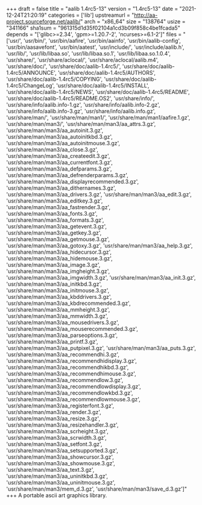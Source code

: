 +++
draft = false
title = "aalib 1.4rc5-13"
version = "1.4rc5-13"
date = "2021-12-24T21:20:19"
categories = ['lib']
upstreamurl = "http://aa-project.sourceforge.net/aalib/"
arch = "x86_64"
size = "138764"
usize = "341166"
sha1sum = "961315d1d35f02104a1cd3b09f858c4be1fcada5"
depends = "['glibc>=2.34', 'gpm>=1.20.7-2', 'ncurses>=6.1-2']"
files = "['usr/', 'usr/bin/', 'usr/bin/aafire', 'usr/bin/aainfo', 'usr/bin/aalib-config', 'usr/bin/aasavefont', 'usr/bin/aatest', 'usr/include/', 'usr/include/aalib.h', 'usr/lib/', 'usr/lib/libaa.so', 'usr/lib/libaa.so.1', 'usr/lib/libaa.so.1.0.4', 'usr/share/', 'usr/share/aclocal/', 'usr/share/aclocal/aalib.m4', 'usr/share/doc/', 'usr/share/doc/aalib-1.4rc5/', 'usr/share/doc/aalib-1.4rc5/ANNOUNCE', 'usr/share/doc/aalib-1.4rc5/AUTHORS', 'usr/share/doc/aalib-1.4rc5/COPYING', 'usr/share/doc/aalib-1.4rc5/ChangeLog', 'usr/share/doc/aalib-1.4rc5/INSTALL', 'usr/share/doc/aalib-1.4rc5/NEWS', 'usr/share/doc/aalib-1.4rc5/README', 'usr/share/doc/aalib-1.4rc5/README.OS2', 'usr/share/info/', 'usr/share/info/aalib.info-1.gz', 'usr/share/info/aalib.info-2.gz', 'usr/share/info/aalib.info-3.gz', 'usr/share/info/aalib.info.gz', 'usr/share/man/', 'usr/share/man/man1/', 'usr/share/man/man1/aafire.1.gz', 'usr/share/man/man3/', 'usr/share/man/man3/aa_attrs.3.gz', 'usr/share/man/man3/aa_autoinit.3.gz', 'usr/share/man/man3/aa_autoinitkbd.3.gz', 'usr/share/man/man3/aa_autoinitmouse.3.gz', 'usr/share/man/man3/aa_close.3.gz', 'usr/share/man/man3/aa_createedit.3.gz', 'usr/share/man/man3/aa_currentfont.3.gz', 'usr/share/man/man3/aa_defparams.3.gz', 'usr/share/man/man3/aa_defrenderparams.3.gz', 'usr/share/man/man3/aa_displayrecommended.3.gz', 'usr/share/man/man3/aa_dithernames.3.gz', 'usr/share/man/man3/aa_drivers.3.gz', 'usr/share/man/man3/aa_edit.3.gz', 'usr/share/man/man3/aa_editkey.3.gz', 'usr/share/man/man3/aa_fastrender.3.gz', 'usr/share/man/man3/aa_fonts.3.gz', 'usr/share/man/man3/aa_formats.3.gz', 'usr/share/man/man3/aa_getevent.3.gz', 'usr/share/man/man3/aa_getkey.3.gz', 'usr/share/man/man3/aa_getmouse.3.gz', 'usr/share/man/man3/aa_gotoxy.3.gz', 'usr/share/man/man3/aa_help.3.gz', 'usr/share/man/man3/aa_hidecursor.3.gz', 'usr/share/man/man3/aa_hidemouse.3.gz', 'usr/share/man/man3/aa_image.3.gz', 'usr/share/man/man3/aa_imgheight.3.gz', 'usr/share/man/man3/aa_imgwidth.3.gz', 'usr/share/man/man3/aa_init.3.gz', 'usr/share/man/man3/aa_initkbd.3.gz', 'usr/share/man/man3/aa_initmouse.3.gz', 'usr/share/man/man3/aa_kbddrivers.3.gz', 'usr/share/man/man3/aa_kbdrecommended.3.gz', 'usr/share/man/man3/aa_mmheight.3.gz', 'usr/share/man/man3/aa_mmwidth.3.gz', 'usr/share/man/man3/aa_mousedrivers.3.gz', 'usr/share/man/man3/aa_mouserecommended.3.gz', 'usr/share/man/man3/aa_parseoptions.3.gz', 'usr/share/man/man3/aa_printf.3.gz', 'usr/share/man/man3/aa_putpixel.3.gz', 'usr/share/man/man3/aa_puts.3.gz', 'usr/share/man/man3/aa_recommendhi.3.gz', 'usr/share/man/man3/aa_recommendhidisplay.3.gz', 'usr/share/man/man3/aa_recommendhikbd.3.gz', 'usr/share/man/man3/aa_recommendhimouse.3.gz', 'usr/share/man/man3/aa_recommendlow.3.gz', 'usr/share/man/man3/aa_recommendlowdisplay.3.gz', 'usr/share/man/man3/aa_recommendlowkbd.3.gz', 'usr/share/man/man3/aa_recommendlowmouse.3.gz', 'usr/share/man/man3/aa_registerfont.3.gz', 'usr/share/man/man3/aa_render.3.gz', 'usr/share/man/man3/aa_resize.3.gz', 'usr/share/man/man3/aa_resizehandler.3.gz', 'usr/share/man/man3/aa_scrheight.3.gz', 'usr/share/man/man3/aa_scrwidth.3.gz', 'usr/share/man/man3/aa_setfont.3.gz', 'usr/share/man/man3/aa_setsupported.3.gz', 'usr/share/man/man3/aa_showcursor.3.gz', 'usr/share/man/man3/aa_showmouse.3.gz', 'usr/share/man/man3/aa_text.3.gz', 'usr/share/man/man3/aa_uninitkbd.3.gz', 'usr/share/man/man3/aa_uninitmouse.3.gz', 'usr/share/man/man3/mem_d.3.gz', 'usr/share/man/man3/save_d.3.gz']"
+++
A portable ascii art graphics library.